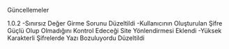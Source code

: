 Güncellemeler

1.0.2
-Sınırsız Değer Girme Sorunu Düzeltildi
-Kullanıcının Oluşturulan Şifre Güçlü Olup Olmadığını Kontrol Edeceği Site Yönlendirmesi Eklendi
-Yüksek Karakterli Şifrelerde Yazı Bozuluyordu Düzeltildi
